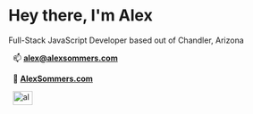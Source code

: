 <h1>Hey there, I'm Alex</h1>
<p>Full-Stack JavaScript Developer based out of Chandler, Arizona</p>

&nbsp;&nbsp;📫 **alex@alexsommers.com**

&nbsp;&nbsp;🔗 **[AlexSommers.com](https://alexsommers.com/)**

&nbsp;&nbsp;<a href="https://linkedin.com/in/alex-sommers-15561a10a" target="blank"><img align="center" src="https://raw.githubusercontent.com/rahuldkjain/github-profile-readme-generator/master/src/images/icons/Social/linked-in-alt.svg" alt="alex-sommers-15561a10a" height="25" width="35" /></a>

</p>


